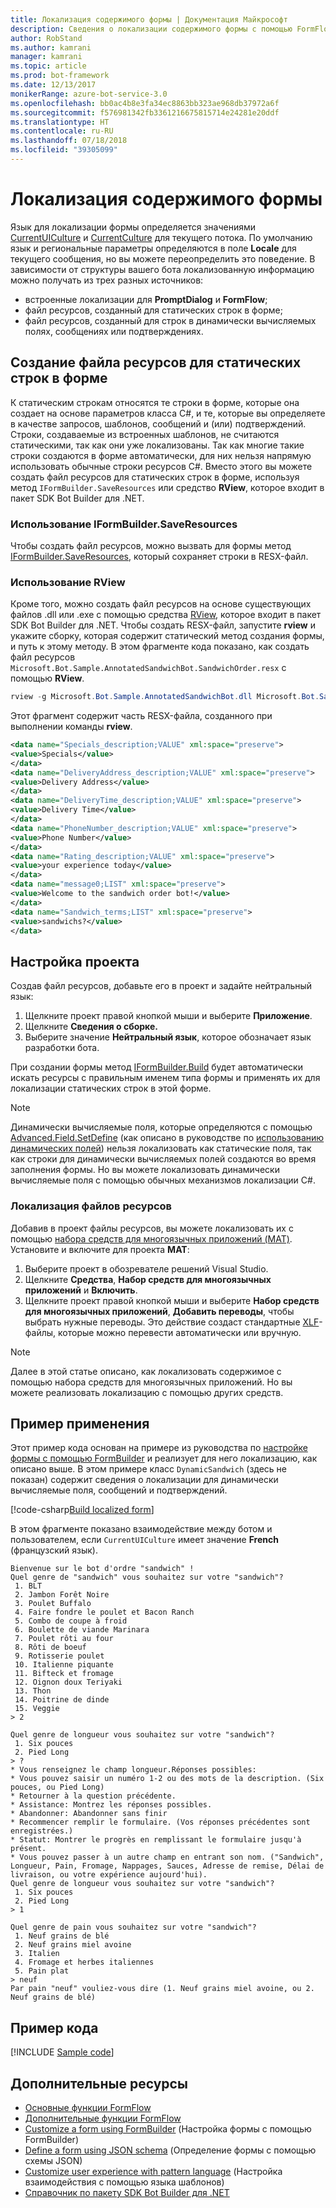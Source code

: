 ```yaml
---
title: Локализация содержимого формы | Документация Майкрософт
description: Сведения о локализации содержимого формы с помощью FormFlow и пакета SDK Bot Builder для .NET.
author: RobStand
ms.author: kamrani
manager: kamrani
ms.topic: article
ms.prod: bot-framework
ms.date: 12/13/2017
monikerRange: azure-bot-service-3.0
ms.openlocfilehash: bb0ac4b8e3fa34ec8863bb323ae968db37972a6f
ms.sourcegitcommit: f576981342fb3361216675815714e24281e20ddf
ms.translationtype: HT
ms.contentlocale: ru-RU
ms.lasthandoff: 07/18/2018
ms.locfileid: "39305099"
---
```

# <a name="localize-form-content"></a>Локализация содержимого формы

Язык для локализации формы определяется значениями [CurrentUICulture](https://msdn.microsoft.com/en-us/library/system.threading.thread.currentuiculture(v=vs.110).aspx) и [CurrentCulture](https://msdn.microsoft.com/en-us/library/system.threading.thread.currentculture(v=vs.110).aspx) для текущего потока. По умолчанию язык и региональные параметры определяются в поле **Locale** для текущего сообщения, но вы можете переопределить это поведение. В зависимости от структуры вашего бота локализованную информацию можно получать из трех разных источников:

- встроенные локализации для **PromptDialog** и **FormFlow**;
- файл ресурсов, созданный для статических строк в форме;
- файл ресурсов, созданный для строк в динамически вычисляемых полях, сообщениях или подтверждениях.

## <a name="generate-a-resource-file-for-the-static-strings-in-your-form"></a>Создание файла ресурсов для статических строк в форме

К статическим строкам относятся те строки в форме, которые она создает на основе параметров класса C#, и те, которые вы определяете в качестве запросов, шаблонов, сообщений и (или) подтверждений. Строки, создаваемые из встроенных шаблонов, не считаются статическими, так как они уже локализованы. Так как многие такие строки создаются в форме автоматически, для них нельзя напрямую использовать обычные строки ресурсов C#. Вместо этого вы можете создать файл ресурсов для статических строк в форме, используя метод `IFormBuilder.SaveResources` или средство **RView**, которое входит в пакет SDK Bot Builder для .NET.

### <a name="use-iformbuildersaveresources"></a>Использование IFormBuilder.SaveResources

Чтобы создать файл ресурсов, можно вызвать для формы метод [IFormBuilder.SaveResources][saveResources], который сохраняет строки в RESX-файл.

### <a name="use-rview"></a>Использование RView

Кроме того, можно создать файл ресурсов на основе существующих файлов .dll или .exe с помощью средства <a href="https://github.com/Microsoft/BotBuilder/tree/master/CSharp/Tools/RView" target="_blank">RView</a>, которое входит в пакет SDK Bot Builder для .NET. Чтобы создать RESX-файл, запустите **rview** и укажите сборку, которая содержит статический метод создания формы, и путь к этому методу. В этом фрагменте кода показано, как создать файл ресурсов `Microsoft.Bot.Sample.AnnotatedSandwichBot.SandwichOrder.resx` с помощью **RView**. 

```csharp
rview -g Microsoft.Bot.Sample.AnnotatedSandwichBot.dll Microsoft.Bot.Sample.AnnotatedSandwichBot.SandwichOrder.BuildForm
```

Этот фрагмент содержит часть RESX-файла, созданного при выполнении команды **rview**.

```xml
<data name="Specials_description;VALUE" xml:space="preserve">
<value>Specials</value>
</data>
<data name="DeliveryAddress_description;VALUE" xml:space="preserve">
<value>Delivery Address</value>
</data>
<data name="DeliveryTime_description;VALUE" xml:space="preserve">
<value>Delivery Time</value>
</data>
<data name="PhoneNumber_description;VALUE" xml:space="preserve">
<value>Phone Number</value>
</data>
<data name="Rating_description;VALUE" xml:space="preserve">
<value>your experience today</value>
</data>
<data name="message0;LIST" xml:space="preserve">
<value>Welcome to the sandwich order bot!</value>
</data>
<data name="Sandwich_terms;LIST" xml:space="preserve">
<value>sandwichs?</value>
</data>
```

## <a name="configure-your-project"></a>Настройка проекта

Создав файл ресурсов, добавьте его в проект и задайте нейтральный язык: 

1. Щелкните проект правой кнопкой мыши и выберите **Приложение**.
2. Щелкните **Сведения о сборке.**
3. Выберите значение **Нейтральный язык**, которое обозначает язык разработки бота.

При создании формы метод [IFormBuilder.Build][build] будет автоматически искать ресурсы с правильным именем типа формы и применять их для локализации статических строк в этой форме. 

> [!NOTE]
> Динамически вычисляемые поля, которые определяются с помощью [Advanced.Field.SetDefine][setDefine] (как описано в руководстве по [использованию динамических полей](bot-builder-dotnet-formflow-formbuilder.md#dynamically-define-field-values-confirmations-and-messages)) нельзя локализовать как статические поля, так как строки для динамически вычисляемых полей создаются во время заполнения формы. Но вы можете локализовать динамически вычисляемые поля с помощью обычных механизмов локализации C#.

### <a name="localize-resource-files"></a>Локализация файлов ресурсов 

Добавив в проект файлы ресурсов, вы можете локализовать их с помощью <a href="https://developer.microsoft.com/en-us/windows/develop/multilingual-app-toolkit" target="_blank">набора средств для многоязычных приложений (MAT)</a>. Установите и включите для проекта **MAT**:

1. Выберите проект в обозревателе решений Visual Studio.
2. Щелкните **Средства**, **Набор средств для многоязычных приложений** и **Включить**.
3. Щелкните проект правой кнопкой мыши и выберите **Набор средств для многоязычных приложений**, **Добавить переводы**, чтобы выбрать нужные переводы. Это действие создаст стандартные <a href="https://en.wikipedia.org/wiki/XLIFF" target="_blank">XLF</a>-файлы, которые можно перевести автоматически или вручную.

> [!NOTE]
> Далее в этой статье описано, как локализовать содержимое с помощью набора средств для многоязычных приложений. Но вы можете реализовать локализацию с помощью других средств.

## <a name="see-it-in-action"></a>Пример применения

Этот пример кода основан на примере из руководства по [настройке формы с помощью FormBuilder](bot-builder-dotnet-formflow-formbuilder.md) и реализует для него локализацию, как описано выше. В этом примере класс `DynamicSandwich` (здесь не показан) содержит сведения о локализации для динамически вычисляемые поля, сообщений и подтверждений.

[!code-csharp[Build localized form](../includes/code/dotnet-formflow-localize.cs#buildLocalizedForm)]

В этом фрагменте показано взаимодействие между ботом и пользователем, если `CurrentUICulture` имеет значение **French** (французский язык).

```console
Bienvenue sur le bot d'ordre "sandwich" !
Quel genre de "sandwich" vous souhaitez sur votre "sandwich"?
 1. BLT
 2. Jambon Forêt Noire
 3. Poulet Buffalo
 4. Faire fondre le poulet et Bacon Ranch
 5. Combo de coupe à froid
 6. Boulette de viande Marinara
 7. Poulet rôti au four
 8. Rôti de boeuf
 9. Rotisserie poulet
 10. Italienne piquante
 11. Bifteck et fromage
 12. Oignon doux Teriyaki
 13. Thon
 14. Poitrine de dinde
 15. Veggie
> 2

Quel genre de longueur vous souhaitez sur votre "sandwich"?
 1. Six pouces
 2. Pied Long
> ?
* Vous renseignez le champ longueur.Réponses possibles:
* Vous pouvez saisir un numéro 1-2 ou des mots de la description. (Six pouces, ou Pied Long)
* Retourner à la question précédente.
* Assistance: Montrez les réponses possibles.
* Abandonner: Abandonner sans finir
* Recommencer remplir le formulaire. (Vos réponses précédentes sont enregistrées.)
* Statut: Montrer le progrès en remplissant le formulaire jusqu'à présent.
* Vous pouvez passer à un autre champ en entrant son nom. ("Sandwich", Longueur, Pain, Fromage, Nappages, Sauces, Adresse de remise, Délai de livraison, ou votre expérience aujourd'hui).
Quel genre de longueur vous souhaitez sur votre "sandwich"?
 1. Six pouces
 2. Pied Long
> 1

Quel genre de pain vous souhaitez sur votre "sandwich"?
 1. Neuf grains de blé
 2. Neuf grains miel avoine
 3. Italien
 4. Fromage et herbes italiennes
 5. Pain plat
> neuf
Par pain "neuf" vouliez-vous dire (1. Neuf grains miel avoine, ou 2. Neuf grains de blé)
```

## <a name="sample-code"></a>Пример кода

[!INCLUDE [Sample code](../includes/snippet-dotnet-formflow-samples.md)]

## <a name="additional-resources"></a>Дополнительные ресурсы

- [Основные функции FormFlow](bot-builder-dotnet-formflow.md)
- [Дополнительные функции FormFlow](bot-builder-dotnet-formflow-advanced.md)
- [Customize a form using FormBuilder](bot-builder-dotnet-formflow-formbuilder.md) (Настройка формы с помощью FormBuilder)
- [Define a form using JSON schema](bot-builder-dotnet-formflow-json-schema.md) (Определение формы с помощью схемы JSON)
- [Customize user experience with pattern language](bot-builder-dotnet-formflow-pattern-language.md) (Настройка взаимодействия с помощью языка шаблонов)
- <a href="/dotnet/api/?view=botbuilder-3.11.0" target="_blank">Справочник по пакету SDK Bot Builder для .NET</a>

[build]: /dotnet/api/microsoft.bot.builder.formflow.formbuilder-1.build 

[setDefine]: /dotnet/api/microsoft.bot.builder.formflow.advanced.field-1.setdefine

[saveResources]: /dotnet/api/microsoft.bot.builder.formflow.iform-1.saveresources

